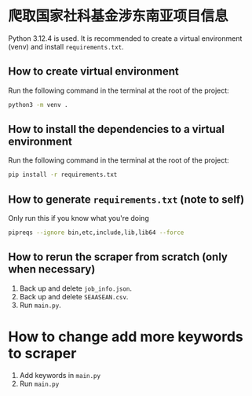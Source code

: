 # 爬取国家社科基金涉东南亚项目信息
Python 3.12.4 is used. It is recommended to create a virtual environment (venv) and install `requirements.txt`.

## How to create virtual environment

Run the following command in the terminal at the root of the project:
```bash
python3 -m venv .
```

## How to install the dependencies to a virtual environment

Run the following command in the terminal at the root of the project:
```bash
pip install -r requirements.txt
```

## How to generate `requirements.txt` (note to self)
Only run this if you know what you're doing
```bash
pipreqs --ignore bin,etc,include,lib,lib64 --force
```

## How to rerun the scraper from scratch (only when necessary)
1. Back up and delete `job_info.json`.
2. Back up and delete `SEAASEAN.csv`.
3. Run `main.py`.

# How to change add more keywords to scraper

1. Add keywords in `main.py`
2. Run `main.py`
